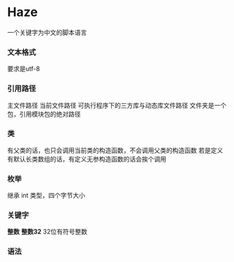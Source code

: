 # Haze
一个关键字为中文的脚本语言

### 文本格式
要求是utf-8 

### 引用路径
主文件路径
当前文件路径
可执行程序下的三方库与动态库文件路径
文件夹是一个包，引用模块包的绝对路径

### 类
有父类的话，也只会调用当前类的构造函数，不会调用父类的构造函数
若是定义有默认长类数组的话，有定义无参构造函数的话会挨个调用

### 枚举
继承 int 类型，四个字节大小

### 关键字
**整数** **整数32** 32位有符号整数

### 语法
